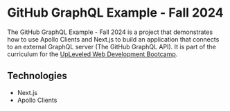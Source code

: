 # GitHub GraphQL Example - Fall 2024

The GitHub GraphQL Example - Fall 2024 is a project that demonstrates how to use Apollo Clients and Next.js to build an application that connects to an external GraphQL server (The GitHub GraphQL API). It is part of the curriculum for the [UpLeveled Web Development Bootcamp](https://upleveled.io/web-development-bootcamp).

## Technologies

- Next.js
- Apollo Clients

